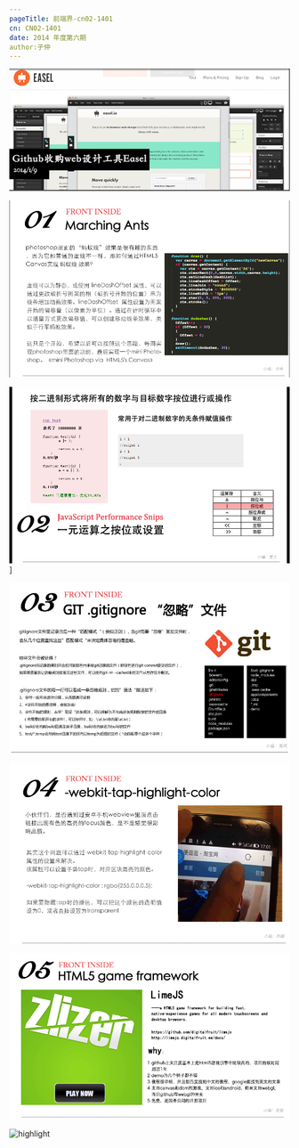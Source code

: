 ```yaml
--- 
pageTitle: 前端界-cn02-1401 
cn: CN02-1401 
date: 2014 年度第六期
author:子仲
---
```


![snapchat](./images/cover.png)

[![html5-canvas](./images/marchingants.png)](http://chesihui.github.io/front-inside/cn02-1401/ants)

![一元运算](./images/tangzhu.png)]

![git.gitignore](./images/git.png)

![highlight](./images/highlight.png)

[![html5game](./images/html5game.png)](http://www.limejs.com/)

![highlight](./images/yangcheng.png)
